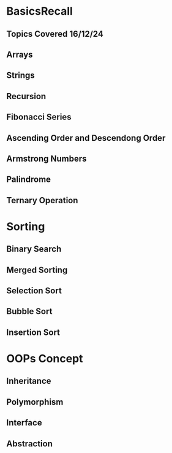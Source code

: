 # BasicsRecall

## Topics Covered 16/12/24

## Arrays
## Strings
## Recursion 
## Fibonacci Series
## Ascending Order and Descendong Order
## Armstrong Numbers
## Palindrome
## Ternary Operation

# Sorting
## Binary Search
## Merged Sorting
## Selection Sort
## Bubble Sort
## Insertion Sort

# OOPs Concept
## Inheritance 
## Polymorphism
## Interface
## Abstraction





